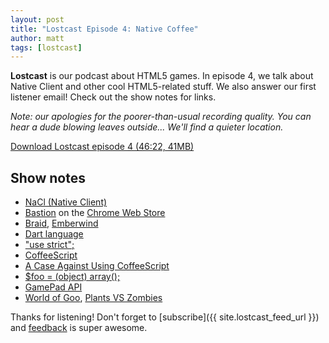 ```yaml
---
layout: post
title: "Lostcast Episode 4: Native Coffee"
author: matt
tags: [lostcast]
---
```

**Lostcast** is our podcast about HTML5 games.
In episode 4, we talk about Native Client and other cool HTML5-related stuff. We also answer our first listener email! Check out the show notes for links.

_Note: our apologies for the poorer-than-usual recording quality. You can hear a dude blowing leaves outside... We'll find a quieter location._

<a class="download-podcast" href="http://media.lostdecadegames.com/lostcast/lostcast_episode_4_native_coffee.mp3">
	Download Lostcast episode 4 (46:22, 41MB)
</a>

## Show notes

* [NaCl (Native Client)](http://code.google.com/p/nativeclient/)
* [Bastion](http://supergiantgames.com/?page_id=242) on the [Chrome Web Store](https://chrome.google.com/webstore/detail/oohphhdkahjlioohbalmicpokoefkgid)
* [Braid](http://braid-game.com/), [Emberwind](http://operasoftware.github.com/Emberwind/)
* [Dart language](http://www.dartlang.org/)
* ["use strict";](http://ejohn.org/blog/ecmascript-5-strict-mode-json-and-more/)
* [CoffeeScript](http://jashkenas.github.com/coffee-script/)
* [A Case Against Using CoffeeScript](http://ryanflorence.com/2011/2012/case-against-coffeescript/)
* [$foo = (object) array();](https://gist.github.com/1483998)
* [GamePad API](https://wiki.mozilla.org/GamepadAPI)
* [World of Goo](http://2dboy.com/games.php), [Plants VS Zombies](http://www.popcap.com/games/plants-vs-zombies/online)

Thanks for listening! Don't forget to [subscribe]({{ site.lostcast_feed_url }}) and [feedback](mailto:hello@lostdecadegames.com) is super awesome.
